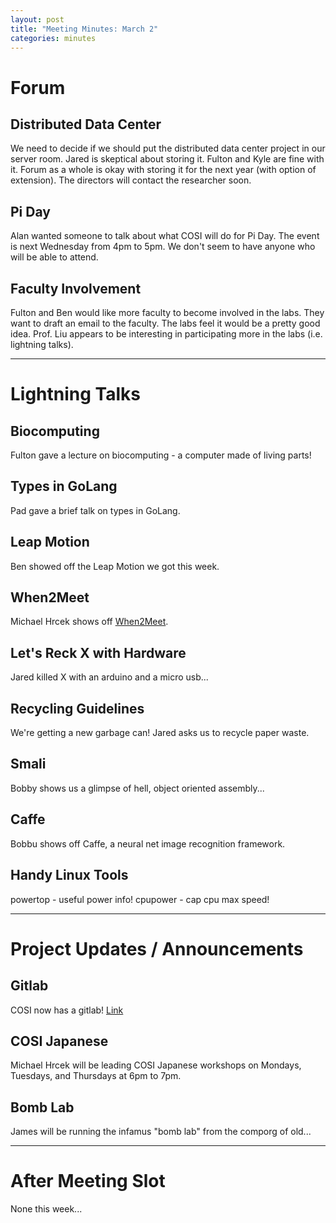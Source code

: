 ```yaml
---
layout: post
title: "Meeting Minutes: March 2"
categories: minutes
---
```


# Forum

## Distributed Data Center
We need to decide if we should put the distributed data center project in our server room. Jared is 
skeptical about storing it. Fulton and Kyle are fine with it. Forum as a whole is okay with storing 
it for the next year (with option of extension). The directors will contact the researcher soon.

## Pi Day
Alan wanted someone to talk about what COSI will do for Pi Day. The event is next Wednesday from 4pm 
to 5pm. We don't seem to have anyone who will be able to attend.

## Faculty Involvement
Fulton and Ben would like more faculty to become involved in the labs. They want to draft an email 
to the faculty. The labs feel it would be a pretty good idea. Prof. Liu appears to be interesting in 
participating more in the labs (i.e. lightning talks).

---

# Lightning Talks

## Biocomputing
Fulton gave a lecture on biocomputing - a computer made of living parts!

## Types in GoLang
Pad gave a brief talk on types in GoLang.

## Leap Motion
Ben showed off the Leap Motion we got this week.

## When2Meet
Michael Hrcek shows off [When2Meet](when2meet.com).

## Let's Reck X with Hardware
Jared killed X with an arduino and a micro usb...

## Recycling Guidelines
We're getting a new garbage can! Jared asks us to recycle paper waste.

## Smali
Bobby shows us a glimpse of hell, object oriented assembly...

## Caffe
Bobbu shows off Caffe, a neural net image recognition framework.

## Handy Linux Tools
powertop - useful power info!
cpupower - cap cpu max speed!

 ---

# Project Updates / Announcements

## Gitlab
COSI now has a gitlab! [Link](gitlab.cosi.clarkson.edu)

## COSI Japanese
Michael Hrcek will be leading COSI Japanese workshops on Mondays, Tuesdays, and Thursdays at 6pm to 
7pm.

## Bomb Lab
James will be running the infamus "bomb lab" from the comporg of old...

---

# After Meeting Slot

None this week...
